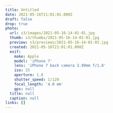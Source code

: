 ```yaml
---
title: Untitled
date: 2021-05-16T21:01:01.000Z
draft: false
drop: true
photo:
  url: s3/images/2021-05-16-14-01-01.jpg
  thumb: s3/thumbs/2021-05-16-14-01-01.jpg
  preview: s3/previews/2021-05-16-14-01-01.jpg
  created: 2021-05-16T21:01:01.000Z
  exif:
    make: Apple
    model: 'iPhone 7'
    lens: 'iPhone 7 back camera 3.99mm f/1.8'
    iso: 25
    aperture: 1.8
    shutter_speed: 1/120
    focal_length: '4.0 mm'
    gps: null
  title: null
  caption: null
links: []
---
```

